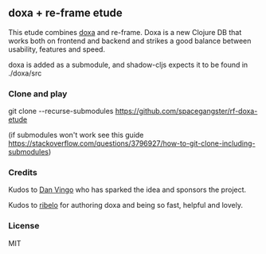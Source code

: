## doxa + re-frame etude
This etude combines [doxa](https://github.com/ribelo/doxa) and re-frame.
Doxa is a new Clojure DB that works both on frontend and backend and strikes a good balance
between usability, features and speed.


doxa is added as a submodule, and shadow-cljs expects it to be found in ./doxa/src


### Clone and play
git clone --recurse-submodules https://github.com/spacegangster/rf-doxa-etude

(if submodules won't work see this guide
  https://stackoverflow.com/questions/3796927/how-to-git-clone-including-submodules)


### Credits
Kudos to [Dan Vingo](http://github.com/dvingo) 
who has sparked the idea and sponsors the project.


Kudos to [ribelo](https://github.com/ribelo)
for authoring doxa and being so fast, helpful and lovely.



### License
MIT